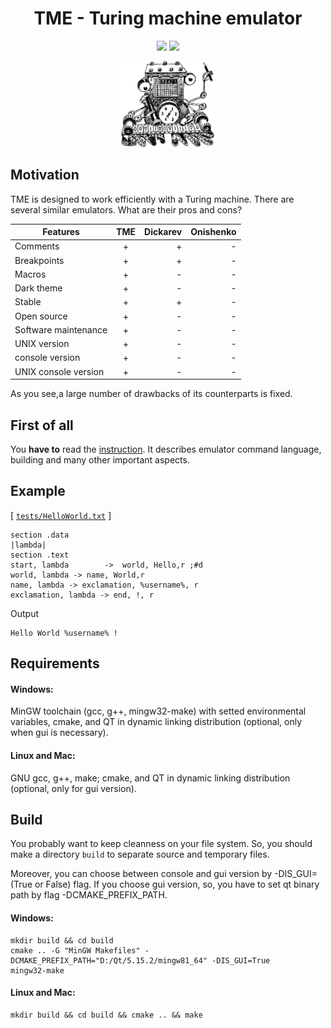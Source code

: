 # <h1 align="center">TME - Turing machine emulator</h1>

<p align="center">
<img src="https://img.shields.io/badge/C%2B%2B-11-ff69b4">
<img src="https://img.shields.io/badge/License-MIT-brightgreen">
</p>

<p align="center">
<img src="./logo.jpg" width="30%">
</p>

## Motivation
TME is designed to work efficiently with a Turing machine.
There are several similar emulators. What are their pros and cons?

| Features       | TME                | Dickarev | Onishenko |
| -------------- |:------------------:| --------:| ---------:|
| Comments       | +                  |     +    |     -     |
| Breakpoints    | +                  |     +    |     -     |
| Macros         | +                  |     -    |     -     |
| Dark theme     | +                  |     -    |     -     |
| Stable         | +                  |     +    |     -     |
| Open source    | +                  |     -    |     -     |
| Software maintenance  | +                  |     -    |     -     |
| UNIX version   | +                  |     -    |     -     |
| console version   | +                  |     -    |     -     |
| UNIX console version   | +                  |     -    |     -     |

As you see,a large number of drawbacks of its counterparts is fixed.

## **First of all**
You **have to** read the <a href="https://github.com/Kaifolog/TME/raw/master/instruction.pdf">instruction</a>. It describes emulator command language, building and many other important aspects.



## Example
[ [`tests/HelloWorld.txt`](tests/HelloWorld.txt) ]
```
section .data
|lambda|
section .text
start, lambda    	 ->  world, Hello,r	;#d
world, lambda -> name, World,r
name, lambda -> exclamation, %username%, r
exclamation, lambda -> end, !, r
```
<summary>Output</summary>

```
Hello World %username% !
```

## Requirements
#### **Windows:**
MinGW toolchain (gcc, g++, mingw32-make) with setted environmental variables, cmake, and QT in dynamic linking distribution (optional, only when gui is necessary).

#### **Linux and Mac:**
GNU gcc, g++, make; cmake, and QT in dynamic linking distribution (optional, only for gui version).

## Build

You probably want to keep cleanness on your file system. So, you should make a directory ```build``` to separate source and temporary files.

Moreover, you can choose between console and gui version by -DIS_GUI=(True or False) flag. If you choose gui version, so, you have to set qt binary path by flag -DCMAKE_PREFIX_PATH.

#### **Windows:**
```
mkdir build && cd build
cmake .. -G "MinGW Makefiles" -DCMAKE_PREFIX_PATH="D:/Qt/5.15.2/mingw81_64" -DIS_GUI=True
mingw32-make
```

#### **Linux and Mac:**
```
mkdir build && cd build && cmake .. && make
```
